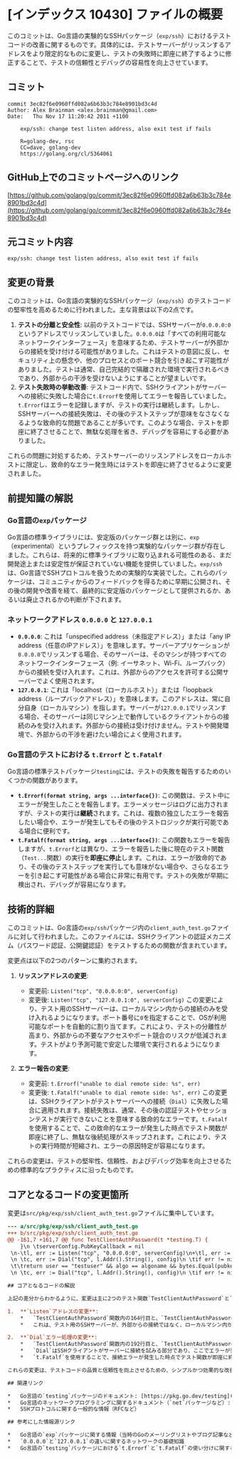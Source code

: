 # [インデックス 10430] ファイルの概要

このコミットは、Go言語の実験的なSSHパッケージ（`exp/ssh`）におけるテストコードの改善に関するものです。具体的には、テストサーバーがリッスンするアドレスをより限定的なものに変更し、テストの失敗時に即座に終了するように修正することで、テストの信頼性とデバッグの容易性を向上させています。

## コミット

```
commit 3ec82f6e0960ffd082a6b63b3c784e8901bd3c4d
Author: Alex Brainman <alex.brainman@gmail.com>
Date:   Thu Nov 17 11:20:42 2011 +1100

    exp/ssh: change test listen address, also exit test if fails

    R=golang-dev, rsc
    CC=dave, golang-dev
    https://golang.org/cl/5364061
```

## GitHub上でのコミットページへのリンク

[https://github.com/golang/go/commit/3ec82f6e0960ffd082a6b63b3c784e8901bd3c4d](https://github.com/golang/go/commit/3ec82f6e0960ffd082a6b63b3c784e8901bd3c4d)

## 元コミット内容

```
exp/ssh: change test listen address, also exit test if fails
```

## 変更の背景

このコミットは、Go言語の実験的なSSHパッケージ（`exp/ssh`）のテストコードの堅牢性を高めるために行われました。主な背景は以下の2点です。

1.  **テストの分離と安全性**: 以前のテストコードでは、SSHサーバーが`0.0.0.0:0`というアドレスでリッスンしていました。`0.0.0.0`は「すべての利用可能なネットワークインターフェース」を意味するため、テストサーバーが外部からの接続を受け付ける可能性がありました。これはテストの意図に反し、セキュリティ上の懸念や、他のプロセスとのポート競合を引き起こす可能性がありました。テストは通常、自己完結的で隔離された環境で実行されるべきであり、外部からの干渉を受けないようにすることが望ましいです。
2.  **テスト失敗時の挙動改善**: テストコード内で、SSHクライアントがサーバーへの接続に失敗した場合に`t.Errorf`を使用してエラーを報告していました。`t.Errorf`はエラーを記録しますが、テストの実行は継続します。しかし、SSHサーバーへの接続失敗は、その後のテストステップが意味をなさなくなるような致命的な問題であることが多いです。このような場合、テストを即座に終了させることで、無駄な処理を省き、デバッグを容易にする必要がありました。

これらの問題に対処するため、テストサーバーのリッスンアドレスをローカルホストに限定し、致命的なエラー発生時にはテストを即座に終了させるように変更されました。

## 前提知識の解説

### Go言語の`exp`パッケージ

Go言語の標準ライブラリには、安定版のパッケージ群とは別に、`exp`（experimental）というプレフィックスを持つ実験的なパッケージ群が存在しました。これらは、将来的に標準ライブラリに取り込まれる可能性のある、まだ開発途上または安定性が保証されていない機能を提供していました。`exp/ssh`は、Go言語でSSHプロトコルを扱うための実験的な実装でした。これらのパッケージは、コミュニティからのフィードバックを得るために早期に公開され、その後の開発や改善を経て、最終的に安定版のパッケージとして提供されるか、あるいは廃止されるかの判断が下されます。

### ネットワークアドレス `0.0.0.0` と `127.0.0.1`

*   **`0.0.0.0`**: これは「unspecified address（未指定アドレス）」または「any IP address（任意のIPアドレス）」を意味します。サーバーアプリケーションが`0.0.0.0`でリッスンする場合、そのサーバーは、そのマシンが持つすべてのネットワークインターフェース（例: イーサネット、Wi-Fi、ループバック）からの接続を受け入れます。これは、外部からのアクセスを許可する公開サーバーでよく使用されます。
*   **`127.0.0.1`**: これは「localhost（ローカルホスト）」または「loopback address（ループバックアドレス）」を意味します。このアドレスは、常に自分自身（ローカルマシン）を指します。サーバーが`127.0.0.1`でリッスンする場合、そのサーバーは同じマシン上で動作しているクライアントからの接続のみを受け入れます。外部からの接続は受け付けません。テストや開発環境で、外部からの干渉を避けたい場合によく使用されます。

### Go言語のテストにおける `t.Errorf` と `t.Fatalf`

Go言語の標準テストパッケージ`testing`には、テストの失敗を報告するためのいくつかの関数があります。

*   **`t.Errorf(format string, args ...interface{})`**: この関数は、テスト中にエラーが発生したことを報告します。エラーメッセージはログに出力されますが、テストの実行は**継続**されます。これは、複数の独立したエラーを報告したい場合や、エラーが発生してもその後のテストロジックが実行可能である場合に便利です。
*   **`t.Fatalf(format string, args ...interface{})`**: この関数もエラーを報告しますが、`t.Errorf`とは異なり、エラーを報告した後に現在のテスト関数（`Test...`関数）の実行を**即座に停止**します。これは、エラーが致命的であり、その後のテストステップを実行しても意味がない場合や、さらなるエラーを引き起こす可能性がある場合に非常に有用です。テストの失敗が早期に検出され、デバッグが容易になります。

## 技術的詳細

このコミットは、Go言語の`exp/ssh`パッケージ内の`client_auth_test.go`ファイルに対して行われました。このファイルには、SSHクライアントの認証メカニズム（パスワード認証、公開鍵認証）をテストするための関数が含まれています。

変更点は以下の2つのパターンに集約されます。

1.  **リッスンアドレスの変更**:
    *   変更前: `Listen("tcp", "0.0.0.0:0", serverConfig)`
    *   変更後: `Listen("tcp", "127.0.0.1:0", serverConfig)`
    この変更により、テスト用のSSHサーバーは、ローカルマシン内からの接続のみを受け入れるようになります。ポート番号に`0`を指定することで、OSが利用可能なポートを自動的に割り当てます。これにより、テストの分離性が高まり、外部からの不要なアクセスやポート競合のリスクが低減されます。テストがより予測可能で安定した環境で実行されるようになります。

2.  **エラー報告の変更**:
    *   変更前: `t.Errorf("unable to dial remote side: %s", err)`
    *   変更後: `t.Fatalf("unable to dial remote side: %s", err)`
    この変更は、SSHクライアントがテストサーバーへの接続（`Dial`）に失敗した場合に適用されます。接続失敗は、通常、その後の認証テストやセッションテストが実行できないことを意味する致命的なエラーです。`t.Fatalf`を使用することで、この致命的なエラーが発生した時点でテスト関数が即座に終了し、無駄な後続処理がスキップされます。これにより、テストの実行時間が短縮され、エラーの原因特定が容易になります。

これらの変更は、テストの堅牢性、信頼性、およびデバッグ効率を向上させるための標準的なプラクティスに沿ったものです。

## コアとなるコードの変更箇所

変更は`src/pkg/exp/ssh/client_auth_test.go`ファイルに集中しています。

```diff
--- a/src/pkg/exp/ssh/client_auth_test.go
+++ b/src/pkg/exp/ssh/client_auth_test.go
@@ -161,7 +161,7 @@ func TestClientAuthPassword(t *testing.T) {
 	}\n \tserverConfig.PubKeyCallback = nil
 \n-\tl, err := Listen("tcp", "0.0.0.0:0", serverConfig)\n+\tl, err := Listen("tcp", "127.0.0.1:0", serverConfig)\n \tif err != nil {\n \t\tt.Fatalf("unable to listen: %s", err)\n \t}\n@@ -189,7 +189,7 @@ func TestClientAuthPassword(t *testing.T) {
 \n \tc, err := Dial("tcp", l.Addr().String(), config)\n \tif err != nil {\n-\t\tt.Errorf("unable to dial remote side: %s", err)\n+\t\tt.Fatalf("unable to dial remote side: %s", err)\n \t}\n \tdefer c.Close()\n \t<-done\n@@ -211,7 +211,7 @@ func TestClientAuthPasswordAndPublickey(t *testing.T) {
 \t\treturn user == "testuser" && algo == algoname && bytes.Equal(pubkey, expected)\n \t}\n \n-\tl, err := Listen("tcp", "0.0.0.0:0", serverConfig)\n+\tl, err := Listen("tcp", "127.0.0.1:0", serverConfig)\n \tif err != nil {\n \t\tt.Fatalf("unable to listen: %s", err)\n \t}\n@@ -241,7 +241,7 @@ func TestClientAuthPasswordAndPublickey(t *testing.T) {
 \n \tc, err := Dial("tcp", l.Addr().String(), config)\n \tif err != nil {\n-\t\tt.Errorf("unable to dial remote side: %s", err)\n+\t\tt.Fatalf("unable to dial remote side: %s", err)\n \t}\n \tdefer c.Close()\n \t<-done\n```

## コアとなるコードの解説

上記の差分からわかるように、変更は主に2つのテスト関数`TestClientAuthPassword`と`TestClientAuthPasswordAndPublickey`内で行われています。

1.  **`Listen`アドレスの変更**:
    *   `TestClientAuthPassword`関数内の164行目と、`TestClientAuthPasswordAndPublickey`関数内の214行目で、`Listen`関数の第2引数が`"0.0.0.0:0"`から`"127.0.0.1:0"`に変更されています。
    *   これは、テスト用のSSHサーバーが、外部からの接続ではなく、ローカルマシン内からの接続のみを受け入れるように設定されたことを意味します。これにより、テストの独立性が高まり、外部ネットワーク環境に依存しない、より安定したテスト実行が可能になります。

2.  **`Dial`エラー処理の変更**:
    *   `TestClientAuthPassword`関数内の192行目と、`TestClientAuthPasswordAndPublickey`関数内の244行目で、`Dial`関数がエラーを返した場合の処理が`t.Errorf`から`t.Fatalf`に変更されています。
    *   `Dial`はSSHクライアントがサーバーに接続を試みる部分であり、ここでエラーが発生するということは、その後の認証テストやセッションテストが正常に実行される見込みがほとんどありません。
    *   `t.Fatalf`を使用することで、接続エラーが発生した時点でテスト関数が即座に終了し、その後の無意味な処理がスキップされます。これにより、テストの失敗がより明確になり、デバッグ時に問題の根本原因（接続性）にすぐに焦点を当てることができます。

これらの変更は、テストコードの品質と信頼性を向上させるための、シンプルかつ効果的な改善です。

## 関連リンク

*   Go言語の`testing`パッケージのドキュメント: [https://pkg.go.dev/testing](https://pkg.go.dev/testing)
*   Go言語のネットワークプログラミングに関するドキュメント（`net`パッケージなど）: [https://pkg.go.dev/net](https://pkg.go.dev/net)
*   SSHプロトコルに関する一般的な情報（RFCなど）

## 参考にした情報源リンク

*   Go言語の`exp`パッケージに関する情報（当時のGoのメーリングリストやブログ記事など）
*   `0.0.0.0`と`127.0.0.1`の違いに関するネットワークの基礎知識
*   Go言語の`testing`パッケージにおける`t.Errorf`と`t.Fatalf`の使い分けに関する情報
